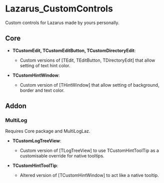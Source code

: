 # Lazarus_CustomControls
Custom controls for Lazarus made by yours personally.

## Core
- **TCustomEdit, TCustomEditButton, TCustomDirectoryEdit**:</br>  
  - Custom versions of [TEdit, TEditButton, TDirectoryEdit] that allow setting of text hint color.

- **TCustomHintWindow**:</br>
  - Custom version of [THintWindow] that allow setting of background, border and text color.


## Addon
### MultiLog
Requires Core package and MultiLogLaz.

- **TCustomLogTreeView**:</br>
  - Custom version of [TLogTreeView] to use TCustomHintToolTip as a customisable override for native tooltips.

- **TCustomHintToolTip**:</br>
  - Altered version of [TCustomHintWindow] to act like a native tooltip.
